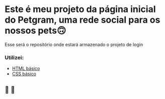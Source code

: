 # Este é meu projeto da página inicial do Petgram, uma rede social para os nossos pets🙃

Esse será o repositório onde estará armazenado o projeto de login

### Utilizei:

* [HTML básico](https://www.w3schools.com/html/)
* [CSS básico](https://developer.mozilla.org/pt-BR/docs/Web/CSS)

## 🚀  🚀
